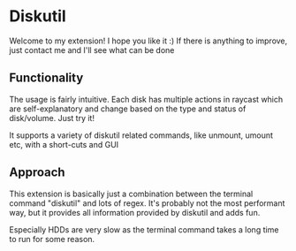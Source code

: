 # Diskutil

Welcome to my extension! I hope you like it :) If there is anything to improve, just contact me and I'll see what can be done

## Functionality

The usage is fairly intuitive. Each disk has multiple actions in raycast which are self-explanatory and change based on the type and status of disk/volume. Just try it!

It supports a variety of diskutil related commands, like unmount, umount etc, with a short-cuts and GUI

## Approach

This extension is basically just a combination between the terminal command "diskutil" and lots of regex.
It's probably not the most performant way, but it provides all information provided by diskutil and adds fun.

Especially HDDs are very slow as the terminal command takes a long time to run for some reason.
